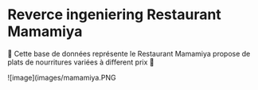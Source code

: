 
# Reverce ingeniering Restaurant Mamamiya

:cake: Cette base de données  représente le Restaurant Mamamiya propose de plats de nourritures variées à different prix :banana:

![image](images/mamamiya.PNG

